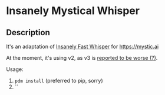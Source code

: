 # Insanely Mystical Whisper

## Description
It's an adaptation of [Insanely Fast Whisper](https://github.com/Vaibhavs10/insanely-fast-whisper) for https://mystic.ai

At the moment, it's using v2, as v3 is [reported to be worse (?)](https://deepgram.com/learn/whisper-v3-results).

Usage:
1. `pdm install` (preferred to pip, sorry)
2. ``